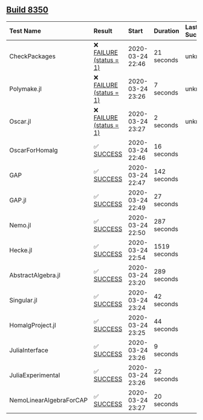 ## [Build 8350](https://oscarci.mathematik.uni-kl.de/job/oscar/8350/)

| Test Name    | Result | Start | Duration | Last Success |
|:-------------|:-------|:------|:---------|:-------------|
| CheckPackages | ❌ [FAILURE (status = 1)](https://oscarci.mathematik.uni-kl.de/job/oscar/8350/artifact/logs/build-8350/CheckPackages.log) | 2020-03-24 22:46 | 21 seconds | unknown |
| Polymake.jl | ❌ [FAILURE (status = 1)](https://oscarci.mathematik.uni-kl.de/job/oscar/8350/artifact/logs/build-8350/Polymake.jl.log) | 2020-03-24 23:26 | 7 seconds | unknown |
| Oscar.jl | ❌ [FAILURE (status = 1)](https://oscarci.mathematik.uni-kl.de/job/oscar/8350/artifact/logs/build-8350/Oscar.jl.log) | 2020-03-24 23:27 | 2 seconds | unknown |
| OscarForHomalg | ✅ [SUCCESS](https://oscarci.mathematik.uni-kl.de/job/oscar/8350/artifact/logs/build-8350/OscarForHomalg.log) | 2020-03-24 22:46 | 16 seconds |  |
| GAP | ✅ [SUCCESS](https://oscarci.mathematik.uni-kl.de/job/oscar/8350/artifact/logs/build-8350/GAP.log) | 2020-03-24 22:47 | 142 seconds |  |
| GAP.jl | ✅ [SUCCESS](https://oscarci.mathematik.uni-kl.de/job/oscar/8350/artifact/logs/build-8350/GAP.jl.log) | 2020-03-24 22:49 | 27 seconds |  |
| Nemo.jl | ✅ [SUCCESS](https://oscarci.mathematik.uni-kl.de/job/oscar/8350/artifact/logs/build-8350/Nemo.jl.log) | 2020-03-24 22:50 | 287 seconds |  |
| Hecke.jl | ✅ [SUCCESS](https://oscarci.mathematik.uni-kl.de/job/oscar/8350/artifact/logs/build-8350/Hecke.jl.log) | 2020-03-24 22:54 | 1519 seconds |  |
| AbstractAlgebra.jl | ✅ [SUCCESS](https://oscarci.mathematik.uni-kl.de/job/oscar/8350/artifact/logs/build-8350/AbstractAlgebra.jl.log) | 2020-03-24 23:20 | 289 seconds |  |
| Singular.jl | ✅ [SUCCESS](https://oscarci.mathematik.uni-kl.de/job/oscar/8350/artifact/logs/build-8350/Singular.jl.log) | 2020-03-24 23:24 | 42 seconds |  |
| HomalgProject.jl | ✅ [SUCCESS](https://oscarci.mathematik.uni-kl.de/job/oscar/8350/artifact/logs/build-8350/HomalgProject.jl.log) | 2020-03-24 23:25 | 44 seconds |  |
| JuliaInterface | ✅ [SUCCESS](https://oscarci.mathematik.uni-kl.de/job/oscar/8350/artifact/logs/build-8350/JuliaInterface.log) | 2020-03-24 23:26 | 9 seconds |  |
| JuliaExperimental | ✅ [SUCCESS](https://oscarci.mathematik.uni-kl.de/job/oscar/8350/artifact/logs/build-8350/JuliaExperimental.log) | 2020-03-24 23:26 | 22 seconds |  |
| NemoLinearAlgebraForCAP | ✅ [SUCCESS](https://oscarci.mathematik.uni-kl.de/job/oscar/8350/artifact/logs/build-8350/NemoLinearAlgebraForCAP.log) | 2020-03-24 23:27 | 20 seconds |  |
